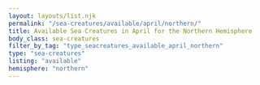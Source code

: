 ```yaml
---
layout: layouts/list.njk
permalink: "/sea-creatures/available/april/northern/"
title: Available Sea Creatures in April for the Northern Hemisphere
body_class: sea-creatures
filter_by_tag: "type_seacreatures_available_april_northern"
type: "sea-creatures"
listing: "available"
hemisphere: "northern"
---
```

